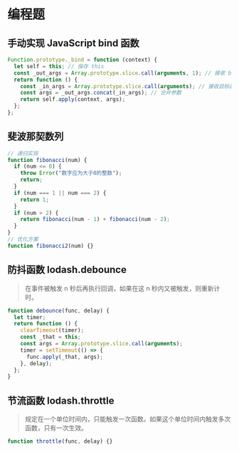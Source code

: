 # 编程题

## 手动实现 JavaScript bind 函数

```js
Function.prototype._bind = function (context) {
  let self = this; // 保存 this
  const _out_args = Array.prototype.slice.call(arguments, 1); // 接收 bind(obj, 1,2) 函数参数
  return function () {
    const _in_args = Array.prototype.slice.call(arguments); // 接收目标函数参数
    const args = _out_args.concat(_in_args); // 合并参数
    return self.apply(context, args);
  };
};
```

## 斐波那契数列

```js
// 递归实现
function fibonacci(num) {
  if (num <= 0) {
    throw Error("数字应为大于0的整数");
    return;
  }
  if (num === 1 || num === 2) {
    return 1;
  }
  if (num > 2) {
    return fibonacci(num - 1) + fibonacci(num - 2);
  }
}
// 优化方案
function fibonacci2(num) {}
```

## 防抖函数 lodash.debounce

> 在事件被触发 n 秒后再执行回调，如果在这 n 秒内又被触发，则重新计时。

```js
function debounce(func, delay) {
  let timer;
  return function () {
    clearTimeout(timer);
    const _that = this;
    const args = Array.prototype.slice.call(arguments);
    timer = setTimeout(() => {
      func.apply(_that, args);
    }, delay);
  };
}
```

## 节流函数 lodash.throttle

> 规定在一个单位时间内，只能触发一次函数。如果这个单位时间内触发多次函数，只有一次生效。

```js
function throttle(func, delay) {}
```
